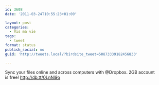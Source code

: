 ```yaml
---
id: 3608
date: '2011-03-24T10:55:23+01:00'

layout: post
categories:
  - Vis ma vie
tags:
  - tweet
format: status
publish_social: no
guid: 'http://tweets.local/?birdsite_tweet=50873339182456833'

---
```


Sync your files online and across computers with @Dropbox. 2GB account is free! http://db.tt/0LnNl9o